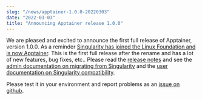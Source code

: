 ```yaml
---
slug: "/news/apptainer-1.0.0-20220303"
date: "2022-03-03"
title: "Announcing Apptainer release 1.0.0"
---
```


We are pleased and excited to announce the first full release of
Apptainer, version 1.0.0.  As a reminder
[Singularity has joined the Linux Foundation and is now Apptainer](community-announcement-20211130).
This is the first full release after
the rename and has a lot of new features, bug fixes, etc..
Please read the [release notes](https://github.com/apptainer/apptainer/releases/tag/v1.0.0)
and see the 
[admin documentation on migrating from Singularity](https://apptainer.org/docs/admin/1.0/singularity_migration.html)
and the
[user documentation on Singularity compatibility](https://apptainer.org/docs/user/1.0/singularity_compatibility.html).

Please test it in your environment and report problems as an
[issue on github](https://github.com/apptainer/apptainer/issues).
